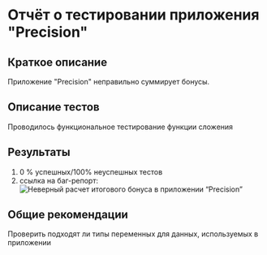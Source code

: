 # Отчёт о тестировании приложения "Precision"
## Краткое описание
Приложение "Precision" неправильно суммирует бонусы.

## Описание тестов
Проводилось функциональное тестирование функции сложения

## Результаты
1. 0 % успешных/100% неуспешных тестов
1. ссылка на баг-репорт:
![Неверный расчет итогового бонуса в приложении “Precision”](https://github.com/testveraspir/netolog_java_2.2/issues/1)

## Общие рекомендации
Проверить подходят ли типы переменных для данных, используемых в приложении
